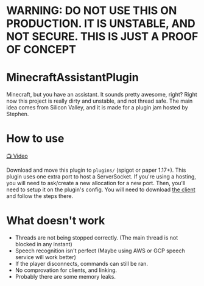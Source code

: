 # WARNING: DO NOT USE THIS ON PRODUCTION. IT IS UNSTABLE, AND NOT SECURE. THIS IS JUST A PROOF OF CONCEPT

# MinecraftAssistantPlugin

Minecraft, but you have an assistant. It sounds pretty awesome, right? Right now this project is really dirty and unstable, and not thread safe. The main idea comes from Silicon Valley, and it is made for a plugin jam hosted by Stephen.

# How to use

[📺 Video](https://www.youtube.com/watch?v=gncfQwVr_qI)

Download and move this plugin to `plugins/` (spigot or paper 1.17+). 
This plugin uses one extra port to host a ServerSocket. If you're using a hosting, you will need to ask/create a new allocation for a new port. Then, you'll need to setup it on the plugin's config.
You will need to download [the client](https://github.com/DolphlnDevelopment/MinecraftAssistantClient) and follow the steps there.

# What doesn't work

- Threads are not being stopped correctly. (The main thread is not blocked in any instant)
- Speech recognition isn't perfect (Maybe using AWS or GCP speech service will work better)
- If the player disconnects, commands can still be ran.
- No comprovation for clients, and linking.
- Probably there are some memory leaks.
